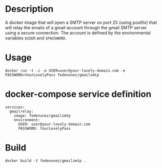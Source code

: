
# Description

A docker image that will open a SMTP server on port 25 (using postfix) that will relay the emails of a gmail account through the gmail SMTP server using a secure connection. The account is defined by the environmental variables ```$USER``` and ```$PASSWORD```.


# Usage

```
docker run -t -i -e USER=user@your-lovely-domain.com -e PASSWORD=YourLovelyPass fedenunez/gmailsmtp
```

# docker-compose service definition

```
services:
  gmailrelay:
    image: fedenunez/gmailsmtp
    environment:
      USER: user@your-lovely-domain.com
      PASSWORD: YourLovelyPass
```

# Build

```
docker build -t fedenunez/gmailsmtp .
```
